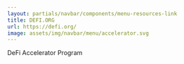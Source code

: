 ```yaml
---
layout: partials/navbar/components/menu-resources-link
title: DEFI.ORG
url: https://defi.org/
image: assets/img/navbar/menu/accelerator.svg
---
```


DeFi Accelerator Program
